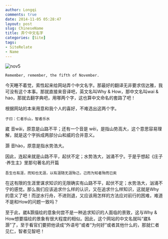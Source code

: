 ```yaml
---
author: Longqi
comments: true
date: 2014-11-05 05:28:47
layout: post
slug: ChineseName
title: 弄个中文名字
categories: [Site]
tags:
- SiteRelate
- Name
---
```

![nov5](https://wanglongqi.github.io/public/images/nov5.svg)

	Remember, remember, the fifth of November.

今天睡不着觉，索性起来给网站弄个中文名字。那最好的翻译无非要求信达雅，我可没有这个本事。那就直接来音译吧，英文名叫Why & How，那中文名叫wai & hao，那就去翻字典吧，用哪两个字，这也算中文命名的套路了吧！

根据网站的本来用意和我个人的喜好，不难选出这两个字。
	
	子曰：仁者乐山，智者乐水

崴 音wǎi，原意是山路不平；还有一个音是 wēi，是指山势高大，这个意思容易理解，就是这个字拆成两部分山和威的合并意义。

灏 音hào，原意是指水势浩大。

因此，连起来就是山路不平，起伏不定；水势浩大，汹涌不宁。于是乎想起《庄子·养生主》里那句著名的开篇

	吾生也有涯，而知也无涯，以有涯随无涯殆己，己而为知者殆而已矣

在这有限的生涯里谋求知识的无限确实有山路不平，起伏不定；水势浩大，汹涌不宁的感觉。那么我们应该追求什么样的认识，又在追求什么样知识，这就是Why的意义了吧！而逆水行舟，不进则退，又应该用怎样的方法应对前行的困难，难道不是和How的问题一致吗？

至于此，崴&灏描绘的意象何尝不是一种追求知识的人面临的景致，这与Why & How想要描绘的景象有很大程度的相似。因此，这个网站的中文名就叫“崴&灏”了，至于看官们要把他读成“外语号”或者“为何好”或者其他什么的，那就仁者见仁，智者见智吧！

